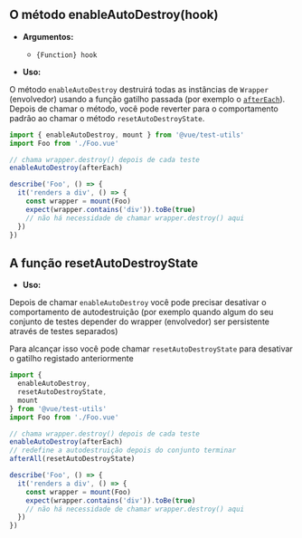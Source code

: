 ## O método enableAutoDestroy(hook)

- **Argumentos:**

  - `{Function} hook`

- **Uso:**

O método `enableAutoDestroy` destruirá todas as instâncias de `Wrapper` (envolvedor) usando a função gatilho passada (por exemplo o [`afterEach`](https://jestjs.io/docs/en/api#aftereachfn-timeout)). Depois de chamar o método, você pode reverter para o comportamento padrão ao chamar o método `resetAutoDestroyState`.

```js
import { enableAutoDestroy, mount } from '@vue/test-utils'
import Foo from './Foo.vue'

// chama wrapper.destroy() depois de cada teste
enableAutoDestroy(afterEach)

describe('Foo', () => {
  it('renders a div', () => {
    const wrapper = mount(Foo)
    expect(wrapper.contains('div')).toBe(true)
    // não há necessidade de chamar wrapper.destroy() aqui
  })
})
```

## A função resetAutoDestroyState

- **Uso:**

Depois de chamar `enableAutoDestroy` você pode precisar desativar o comportamento de autodestruição (por exemplo quando algum do seu conjunto de testes depender do wrapper (envolvedor) ser persistente através de testes separados)

Para alcançar isso você pode chamar `resetAutoDestroyState` para desativar o gatilho registado anteriormente

```js
import {
  enableAutoDestroy,
  resetAutoDestroyState,
  mount
} from '@vue/test-utils'
import Foo from './Foo.vue'

// chama wrapper.destroy() depois de cada teste
enableAutoDestroy(afterEach)
// redefine a autodestruição depois do conjunto terminar
afterAll(resetAutoDestroyState)

describe('Foo', () => {
  it('renders a div', () => {
    const wrapper = mount(Foo)
    expect(wrapper.contains('div')).toBe(true)
    // não há necessidade de chamar wrapper.destroy() aqui
  })
})
```
